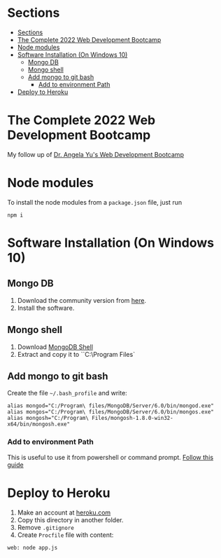 # Sections
- [Sections](#sections)
- [The Complete 2022 Web Development Bootcamp](#the-complete-2022-web-development-bootcamp)
- [Node modules](#node-modules)
- [Software Installation (On Windows 10)](#software-installation-on-windows-10)
  - [Mongo DB](#mongo-db)
  - [Mongo shell](#mongo-shell)
  - [Add mongo to git bash](#add-mongo-to-git-bash)
    - [Add to environment Path](#add-to-environment-path)
- [Deploy to Heroku](#deploy-to-heroku)


# The Complete 2022 Web Development Bootcamp

My follow up of [Dr. Angela Yu's Web Development Bootcamp](https://www.udemy.com/course/the-complete-web-development-bootcamp/)

# Node modules
To install the node modules from a `package.json` file, just run
```
npm i
```
# Software Installation (On Windows 10)
## Mongo DB
1. Download the community version from [here](https://www.mongodb.com/try/download/community). 
2. Install the software.
## Mongo shell
1. Download [MongoDB Shell](https://www.mongodb.com/try/download/shell?jmp=docs)
2. Extract and copy it to ``C:\Program Files`

## Add mongo to git bash
Create the file `~/.bash_profile` and write:
```
alias mongod="C:/Program\ files/MongoDB/Server/6.0/bin/mongod.exe"
alias mongos="C:/Program\ files/MongoDB/Server/6.0/bin/mongos.exe"
alias mongosh="C:/Program\ Files/mongosh-1.8.0-win32-x64/bin/mongosh.exe"
``` 
### Add to environment Path
This is useful to use it from powershell or command prompt. [Follow this guide](https://www.udemy.com/course/the-complete-web-development-bootcamp/learn/lecture/12385746#questions/18110616)

# Deploy to Heroku
1. Make an account at [heroku.com](heroku.com)
2. Copy this directory in another folder. 
3. Remove `.gitignore`
4. Create `Procfile` file with content:

```
web: node app.js
```
